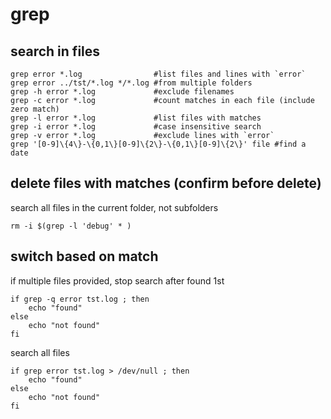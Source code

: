 # grep

## search in files
```
grep error *.log                #list files and lines with `error`
grep error ../tst/*.log */*.log #from multiple folders
grep -h error *.log             #exclude filenames
grep -c error *.log             #count matches in each file (include zero match)
grep -l error *.log             #list files with matches
grep -i error *.log             #case insensitive search
grep -v error *.log             #exclude lines with `error`
grep '[0-9]\{4\}-\{0,1\}[0-9]\{2\}-\{0,1\}[0-9]\{2\}' file #find a date
```

## delete files with matches (confirm before delete)
search all files in the current folder, not subfolders
```
rm -i $(grep -l 'debug' * )
```

## switch based on match
if multiple files provided, stop search after found 1st
```
if grep -q error tst.log ; then
    echo "found"
else
    echo "not found"
fi
```

search all files
```
if grep error tst.log > /dev/null ; then
    echo "found"
else
    echo "not found"
fi
```
